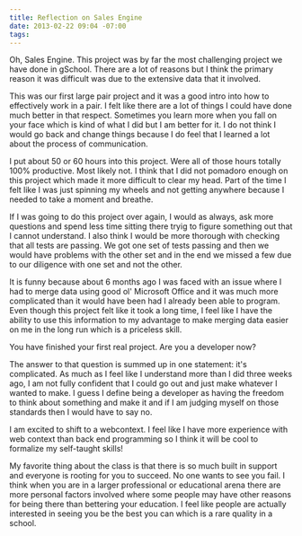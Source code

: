 ```yaml
---
title: Reflection on Sales Engine
date: 2013-02-22 09:04 -07:00
tags:
---
```


Oh, Sales Engine. This project was by far the most challenging project we have done in gSchool. There are a lot of reasons but I think the primary reason it was difficult was due to the extensive data that it involved. 

This was our first large pair project and it was a good intro into how to effectively work in a pair. I felt like there are a lot of things I could have done much better in that respect. Sometimes you learn more when you fall on your face which is kind of what I did but I am better for it. 
I do not think I would go back and change things because I do feel that I learned a lot about the process of communication. 

I put about 50 or 60 hours into this project. Were all of those hours totally 100% productive. Most likely not. I think that I did not pomadoro enough on this project which made it more difficult to clear my head. Part of the time I felt like I was just spinning my wheels and not getting anywhere because I needed to take a moment and breathe.

If I was going to do this project over again, I would as always, ask more questions and spend less time sitting there tryig to figure something out that I cannot understand. I also think I would be more thorough with checking that all tests are passing. We got one set of tests passing and then we would have problems with the other set and in the end we missed a few due to our diligence with one set and not the other. 

It is funny because about 6 months ago I was faced with an issue where I had to merge data using good ol' Microsoft Office and it was much more complicated than it would have been had I already been able to program. Even though this project felt like it took a long time, I feel like I have the ability to use this information to my advantage to make merging data easier on me in the long run which is a priceless skill. 

You have finished your first real project. Are you a developer now?

The answer to that question is summed up in one statement: it's complicated. As much as I feel like I understand more than I did three weeks ago, I am not fully confident that I could go out and just make whatever I wanted to make. I guess I define being a developer as having the freedom to think about something and make it and if I am judging myself on those standards then I would have to say no. 

I am excited to shift to a webcontext. I feel like I have more experience with web context than back end programming so I think it will be cool to formalize my self-taught skills!

My favorite thing about the class is that there is so much built in support and everyone is rooting for you to succeed. No one wants to see you fail. I think when you are in a larger professional or educational arena there are more personal factors involved where some people may have other reasons for being there than bettering your education. I feel like people are actually interested in seeing you be the best you can which is a rare quality in a school.
